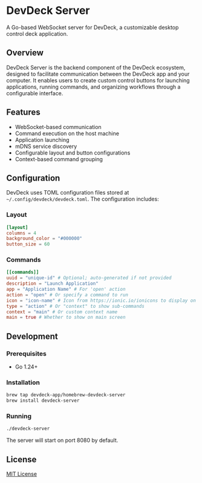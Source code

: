 # DevDeck Server

A Go-based WebSocket server for DevDeck, a customizable desktop control deck application.

## Overview

DevDeck Server is the backend component of the DevDeck ecosystem, designed to facilitate communication between the DevDeck app and your computer. It enables users to create custom control buttons for launching applications, running commands, and organizing workflows through a configurable interface.

## Features

- WebSocket-based communication
- Command execution on the host machine
- Application launching
- mDNS service discovery
- Configurable layout and button configurations
- Context-based command grouping

## Configuration

DevDeck uses TOML configuration files stored at `~/.config/devdeck/devdeck.toml`. The configuration includes:

### Layout

```toml
[layout]
columns = 4
background_color = "#000000"
button_size = 60
```

### Commands

```toml
[[commands]]
uuid = "unique-id" # Optional; auto-generated if not provided
description = "Launch Application"
app = "Application Name" # For 'open' action
action = "open" # Or specify a command to run
icon = "icon-name" # Icon from https://ionic.io/ionicons to display on button
type = "action" # Or "context" to show sub-commands
context = "main" # Or custom context name
main = true # Whether to show on main screen
```

## Development

### Prerequisites

- Go 1.24+

### Installation

```bash
brew tap devdeck-app/homebrew-devdeck-server
brew install devdeck-server
```

### Running

```bash
./devdeck-server
```

The server will start on port 8080 by default.

## License

[MIT License](LICENSE)

